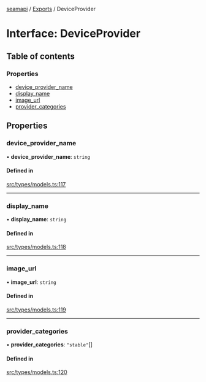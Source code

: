 [seamapi](../README.md) / [Exports](../modules.md) / DeviceProvider

# Interface: DeviceProvider

## Table of contents

### Properties

- [device\_provider\_name](DeviceProvider.md#device_provider_name)
- [display\_name](DeviceProvider.md#display_name)
- [image\_url](DeviceProvider.md#image_url)
- [provider\_categories](DeviceProvider.md#provider_categories)

## Properties

### device\_provider\_name

• **device\_provider\_name**: `string`

#### Defined in

[src/types/models.ts:117](https://github.com/seamapi/javascript/blob/main/src/types/models.ts#L117)

___

### display\_name

• **display\_name**: `string`

#### Defined in

[src/types/models.ts:118](https://github.com/seamapi/javascript/blob/main/src/types/models.ts#L118)

___

### image\_url

• **image\_url**: `string`

#### Defined in

[src/types/models.ts:119](https://github.com/seamapi/javascript/blob/main/src/types/models.ts#L119)

___

### provider\_categories

• **provider\_categories**: ``"stable"``[]

#### Defined in

[src/types/models.ts:120](https://github.com/seamapi/javascript/blob/main/src/types/models.ts#L120)
